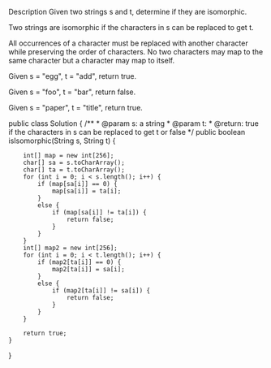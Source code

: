 Description
Given two strings s and t, determine if they are isomorphic.

Two strings are isomorphic if the characters in s can be replaced to get t.

All occurrences of a character must be replaced with another character while preserving the order of characters. No two characters may map to the same character but a character may map to itself.



Given s = "egg", t = "add", return true.

Given s = "foo", t = "bar", return false.

Given s = "paper", t = "title", return true.


public class Solution {
    /**
     * @param s: a string
     * @param t: 
     * @return: true if the characters in s can be replaced to get t or false
     */
    public boolean isIsomorphic(String s, String t) {
       

        int[] map = new int[256];
        char[] sa = s.toCharArray();
        char[] ta = t.toCharArray();
        for (int i = 0; i < s.length(); i++) {
            if (map[sa[i]] == 0) {
                map[sa[i]] = ta[i];
            }
            else {
                if (map[sa[i]] != ta[i]) {
                    return false;
                }
            }
        }
        int[] map2 = new int[256];
        for (int i = 0; i < t.length(); i++) {
            if (map2[ta[i]] == 0) {
                map2[ta[i]] = sa[i];
            }
            else {
                if (map2[ta[i]] != sa[i]) {
                    return false;
                }
            }
        }
        
        return true;
    }
}

